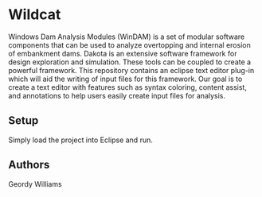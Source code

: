 # Wildcat

Windows Dam Analysis Modules (WinDAM) is a set of modular software components that can be used to analyze overtopping and internal erosion of embankment dams. Dakota is an extensive software framework for design exploration and simulation. These tools can be coupled to create a powerful framework. This repository contains an eclipse text editor plug-in which will aid the writing of input files for this framework. Our goal is to create a text editor with features such as syntax coloring, content assist, and annotations to help users easily create input files for analysis.

## Setup
Simply load the project into Eclipse and run.

## Authors
Geordy Williams
